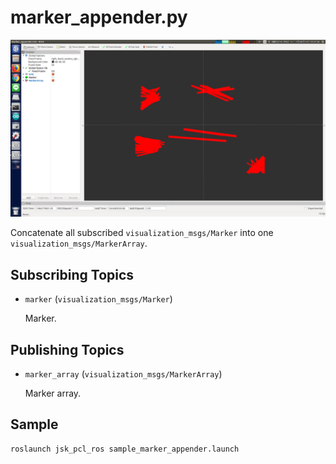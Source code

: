 # marker_appender.py

![](images/marker_appender.png)

Concatenate all subscribed `visualization_msgs/Marker` into one `visualization_msgs/MarkerArray`.

## Subscribing Topics

* `marker` (`visualization_msgs/Marker`)

  Marker.


## Publishing Topics

* `marker_array` (`visualization_msgs/MarkerArray`)

  Marker array.


## Sample

```bash
roslaunch jsk_pcl_ros sample_marker_appender.launch
```
